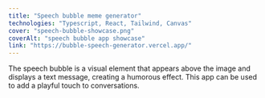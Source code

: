 ```yaml
---
title: "Speech bubble meme generator"
technologies: "Typescript, React, Tailwind, Canvas"
cover: "speech-bubble-showcase.png"
coverAlt: "speech bubble app showcase"
link: "https://bubble-speech-generator.vercel.app/"
---
```

The speech bubble is a visual element that appears above the image and displays a text message, creating a humorous effect. This app can be used to add a playful touch to conversations.
